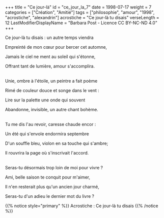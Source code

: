+++
title = "Ce jour-là"
id = "ce_jour_la_7"
date = 1998-07-17
weight = 7
categories = ["Création", "Amitié"]
tags = ["philosophie", "amour", "1998", "acrostiche", "alexandrin"]
acrostiche = "Ce jour-là tu disais"
verseLength = 12
LastModifierDisplayName = "Barbara Post - Licence CC BY-NC-ND 4.0"
+++

Ce jour-là tu disais : un autre temps viendra

Empreinté de mon cœur pour bercer cet automne,

Jamais le ciel ne ment au soleil qui s'étonne,

Offrant tant de lumière, amour s'accomplira.

 \
Unie, ombre à l'étoile, un peintre a fait poème

Rimé de couleur douce et songe dans le vent :

Lire sur la palette une onde qui souvent

Abandonne, invisible, un autre chant bohème.

 \
Tu me dis l'au revoir, caresse chaude encor :

Un été qui s'envole endormira septembre

D'un souffle bleu, violon en sa touche qui s'ambre;

Il rouvrira la page où s'inscrivait l'accord.

 \
Seras-tu désormais trop loin de moi pour vivre ?

Ami, belle saison te conquit pour m'aimer,

Il n'en resterait plus qu'un ancien jour charmé,

Seras-tu d'un adieu le dernier mot du livre ?

{{% notice style="primary" %}}
Acrostiche : Ce jour-là tu disais
{{% /notice %}}
